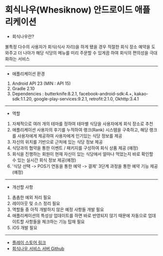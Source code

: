 # 회식나우(Whesiknow) 안드로이드 애플리케이션

- 회식나우란?

불특정 다수의 사용자가 회식(식사 자리)을 하게 됐을 경우 적절한 회식 장소 예약을 도와주고 더 나아가 해당 식당의 메뉴를 미리 주문할 수 있게끔 하여 회식의 편의성을 극대화하는 서비스

---

- 애플리케이션 환경

1. Android API 23 (MIN : API 15)
2. Gradle 2.10
3. Dependencies : butterknife:8.2.1, facebook-android-sdk:4.+, kakao-sdk:1.1.20, google-play-services:9.2.1, retrofit:2.1.0, Okhttp:3.4.1

---

- 역할


1. 자체적으로 여러 개의 테마를 정하여 테마별 식당을 사용자에게 회식 장소로 추천
2. 애플리케이션 사용자의 후기를 누적하여 랭크(Rank) 시스템을 구축하고, 해당 랭크를 사용자에게 제공하여 사용자에게 인기있는 식당 정보를 제공
3. 자신의 위치를 기반으로 근처에 있는 식당 정보 제공
4. 식당과의 협약을 통한 이벤트 / 패키지를 구성하여 회식 상품 제공 (예정)
5. 회식을 진행하는 회원이 현재 자신이 있는 식당에서 얼마나 먹었는지 바로 확인할 수 있는 실시간 회식 정보 제공(예정)
6. '식당 선택 -> POS기 연동을 통한 예약 -> 결제' 3단계 과정을 통한 예약 기능 제공(예정)

---

- 개선할 사항

1. 촘촘한 예외 처리 필요
2. 레이아웃 및 소스 정리 필요
3. 역할들 중 아직 개발하지 않은 예정 사항들 개발 필요
4. 애플리케이션의 특성상 업데이트를 하면 바로 반영되지 않기 때문에 자동으로 업데이트할 사항들을 체크하는 기능 탑재 필요
5. iOS 개발 필요

---

* [플레이 스토어 링크](-)
* [회식나우 서비스 서버 Github](https://github.com/knunu/whesiknow_server)


